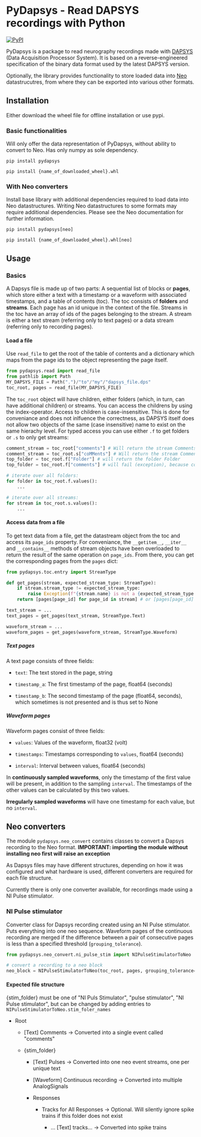 # PyDapsys - Read DAPSYS recordings with Python

[![PyPI](https://img.shields.io/pypi/v/pydapsys?style=for-the-badge)](https://pypi.org/project/pydapsys/)

PyDapsys is a package to read neurography recordings made with [DAPSYS](http://dapsys.net/) (Data Acquisition Processor System). It is based on a reverse-engineered specification of the binary data format used by the latest DAPSYS version.

Optionally, the library provides functionality to store loaded data into [Neo](https://github.com/NeuralEnsemble/python-neo) datastrucutres, from where they can be exported into various other formats.

## Installation

Either download the wheel file for offline installation or use pypi.

### Basic functionalities

Will only offer the data representation of PyDapsys, without ability to convert to Neo. Has only numpy as sole dependency. 

`pip install pydapsys`

`pip install {name_of_downloaded_wheel}.whl`

### With Neo converters

Install base library with additional dependencies required to load data into Neo datastructures. Writing Neo datastructures to some formats may require additional dependencies. Please see the Neo documentation for further information.

`pip install pydapsys[neo]`

`pip install {name_of_downloaded_wheel}.whl[neo]`

## Usage

### Basics

A Dapsys file is made up of two parts: A sequential list of blocks or **pages**, which store either a text with a timestamp or a waveform with associated timestamps, and a table of contents (toc). The toc consists of **folders** and **streams**. Each page has an id unique in the context of the file. Streams in the toc have an array of ids of the pages belonging to the stream. A stream is either a text stream (referring only to text pages) or a data stream (referring only to recording pages).

#### Load a file

Use `read_file` to get the root of the table of contents and a dictionary which maps from the page ids to the object representing the page itself.

```python
from pydapsys.read import read_file
from pathlib import Path
MY_DAPSYS_FILE = Path(".")/"to"/"my"/"dapsys_file.dps"
toc_root, pages = read_file(MY_DAPSYS_FILE)
```

The `toc_root` object will have children, either folders (which, in turn, can have additional children) or streams. You can access the childrens by using the index-operator. Access to children is case-insensitive. This is done for conveniance and does not inlfuence the correctness, as DAPSYS itself does not allow two objects of the same (case insensitive) name to exist on the same hierachy level. For typed access you can use either `.f` to get folders or `.s` to only get streams:

```python
comment_stream = toc_root["comments"] # Will return the stream Comments, but is typed as generic stream
comment_stream = toc_root.s["coMMents"] # Will return the stream Comments, typed as Stream
top_folder = toc_root.f["Folder"] # will return the folder Folder
top_folder = toc_root.f["comments"] # will fail (exception), because comments is not a folder

# iterate over all folders:
for folder in toc_root.f.values():
    ...

# iterate over all streams:
for stream in toc_root.s.values():
    ...
```

#### Access data from a file

To get text data from a file, get the datastream object from the toc and access  its  `page_ids` property. For conveniance, the `__getitem__`, `__iter__` and `__contains__` methods of stream objects have been overloaded to return the result of the same operation on `page_ids`. From there, you can get the corresponding pages from the `pages` dict:

```python
from pydapsys.toc.entry import StreamType

def get_pages(stream, expected_stream_type: StreamType):
    if stream.stream_type != expected_stream_type:
        raise Exception(f"{stream.name} is not a {expected_stream_type.name} stream, but {stream.stream_type.name}")
    return [pages[page_id] for page_id in stream] # or [pages[page_id] for page_id in stream.page_ids]

text_stream = ...
text_pages = get_pages(text_stream, StreamType.Text)

waveform_stream = ...
waveform_pages = get_pages(waveform_stream, StreamType.Waveform)
```

##### Text pages

A text page consists of three fields:

* `text`: The text stored in the page, string

* `timestamp_a`: The first timestamp of the page, float64 (seconds)

* `timestamp_b`: The second timestamp of the page (float64, seconds), which sometimes is not presented and is thus set to None

##### Waveform pages

Waveform pages consist of three fields:

* `values`: Values of the waveform, float32 (volt)

* `timestamps`: Timestamps corresponding to `values`, float64 (seconds)

* `interval`: Interval between values, float64 (seconds)

In **continuously sampled waveforms**, only the timestamp of the first value will be present, in addition to the sampling `interval`. The timestamps of the other values can be calculated by this two values.

**Irregularly sampled waveforms** will have one timestamp for each value, but no `interval`.

## Neo converters

The module `pydapsys.neo_convert` contains classes to convert a Dapsys recording to the Neo format. **IMPORTANT: importing the module without installing neo first will raise an exception**

As Dapsys files may have different structures, depending on how it was configured and what hardware is used, different converters are required for each file structure.

Currently there is only one converter available, for recordings made using a NI Pulse stimulator.

### NI Pulse stimulator

Converter class for Dapsys recording created using an NI Pulse stimulator. Puts everything into one neo sequence. 
Waveform pages of the continuous recording are merged if the difference between a pair of consecutive pages is less than a specified threshold (`grouping_tolerance`).

```python
from pydapsys.neo_convert.ni_pulse_stim import NIPulseStimulatorToNeo

# convert a recording to a neo block
neo_block = NIPulseStimulatorToNeo(toc_root, pages, grouping_tolerance=1e-9).to_neo()
```

#### Expected file structure

{stim_folder} must be one of "NI Puls Stimulator", "pulse stimulator", "NI Pulse stimulator", but can be changed by adding entries to `NIPulseStimulatorToNeo.stim_foler_names`

* Root
  
  * [Text] Comments -> Converted into a single event called "comments"
  
  * {stim_folder}
    
    * [Text] Pulses -> Converted into one neo event streams, one per unique text
    
    * [Waveform] Continuous recording -> Converted into multiple AnalogSignals
    
    * Responses
      
      * Tracks for All Responses -> Optional. Will silently ignore spike trains if this folder does not exist
        
        * ... [Text] tracks... -> Converted into spike trains
